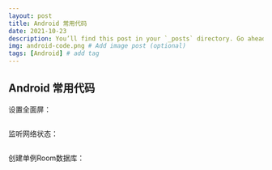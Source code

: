 ```yaml
---
layout: post
title: Android 常用代码
date: 2021-10-23
description: You’ll find this post in your `_posts` directory. Go ahead and edit it and re-build the site to see your changes. # Add post description (optional)
img: android-code.png # Add image post (optional)
tags: [Android] # add tag
---
```

Android 常用代码
---
设置全面屏：   
~~~kotlin
~~~   

监听网络状态：
~~~kotlin
~~~

创建单例Room数据库：
~~~kotlin
~~~   
